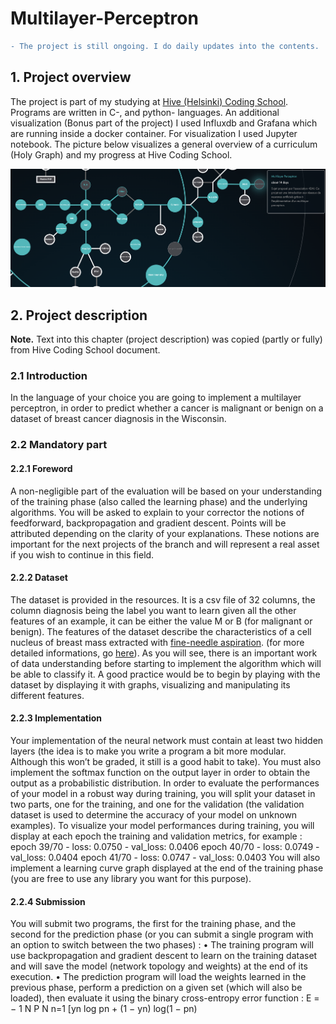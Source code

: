 # Multilayer-Perceptron

```diff
- The project is still ongoing. I do daily updates into the contents.
```

## 1. Project overview

The project is part of my studying at [Hive (Helsinki) Coding School](https://hive.fi). Programs are written in C-, and python- languages. An additional visualization (Bonus part of the project) I used Influxdb and Grafana which are running inside a docker container. For visualization I used Jupyter notebook. The picture below visualizes a general overview of a curriculum (Holy Graph) and my progress at Hive Coding School.

![Hive_Holy_Graph](Documentation/Hive_Holy_Graph.png)

## 2. Project description

**Note.** Text into this chapter (project description) was copied (partly or fully) from Hive Coding School document.

### 2.1 Introduction

In the language of your choice you are going to implement a multilayer
perceptron, in order to predict whether a cancer is malignant or benign on a dataset of
breast cancer diagnosis in the Wisconsin.

### 2.2 Mandatory part

#### 2.2.1 Foreword

A non-negligible part of the evaluation will be based on your understanding of the
training phase (also called the learning phase) and the underlying algorithms. You will
be asked to explain to your corrector the notions of feedforward, backpropagation
and gradient descent. Points will be attributed depending on the clarity of your
explanations. These notions are important for the next projects of the branch and will
represent a real asset if you wish to continue in this field.

#### 2.2.2 Dataset

The dataset is provided in the resources. It is a csv file of 32 columns, the column
diagnosis being the label you want to learn given all the other features of an example,
it can be either the value M or B (for malignant or benign).
The features of the dataset describe the characteristics of a cell nucleus of breast
mass extracted with [fine-needle aspiration](https://en.wikipedia.org/wiki/Fine-needle_aspiration). (for more detailed informations, go [here](https://archive.ics.uci.edu/ml/machine-learning-databases/breast-cancer-wisconsin/wdbc.names)).
As you will see, there is an important work of data understanding before starting to
implement the algorithm which will be able to classify it. A good practice would be to
begin by playing with the dataset by displaying it with graphs, visualizing and
manipulating its different features.

#### 2.2.3 Implementation

Your implementation of the neural network must contain at least two hidden layers
(the idea is to make you write a program a bit more modular. Although this won’t be
graded, it still is a good habit to take). You must also implement the softmax function
on the output layer in order to obtain the output as a probabilistic distribution.
In order to evaluate the performances of your model in a robust way during training,
you will split your dataset in two parts, one for the training, and one for the validation
(the validation dataset is used to determine the accuracy of your model on unknown
examples).
To visualize your model performances during training, you will display at each epoch
the training and validation metrics, for example :
epoch 39/70 - loss: 0.0750 - val_loss: 0.0406
epoch 40/70 - loss: 0.0749 - val_loss: 0.0404
epoch 41/70 - loss: 0.0747 - val_loss: 0.0403
You will also implement a learning curve graph displayed at the end of the training
phase (you are free to use any library you want for this purpose).

#### 2.2.4 Submission

You will submit two programs, the first for the training phase, and the second for
the prediction phase (or you can submit a single program with an option to switch
between the two phases) :
• The training program will use backpropagation and gradient descent to learn
on the training dataset and will save the model (network topology and weights) at
the end of its execution.
• The prediction program will load the weights learned in the previous phase,
perform a prediction on a given set (which will also be loaded), then evaluate it
using the binary cross-entropy error function :
E = −
1
N
P
N
n=1
[yn log pn + (1 − yn) log(1 − pn)

